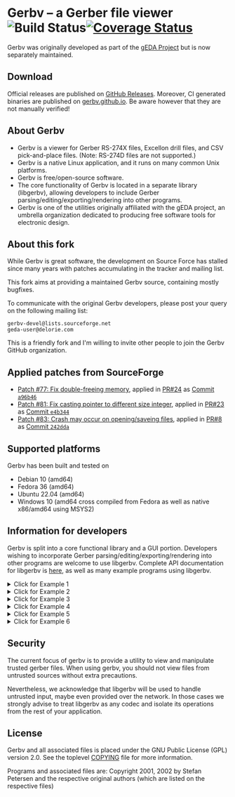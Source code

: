 # Gerbv – a Gerber file viewer ![Build Status](https://github.com/gerbv/gerbv/actions/workflows/ci.yaml/badge.svg)[![Coverage Status](https://coveralls.io/repos/github/gerbv/gerbv/badge.svg?branch=main)](https://coveralls.io/github/gerbv/gerbv?branch=main)

Gerbv was originally developed as part of the
[gEDA Project](https://www.geda-project.org/) but is now separately maintained.


## Download

Official releases are published on [GitHub Releases][download-official].
Moreover, CI generated binaries are published on [gerbv.github.io][download-ci].
Be aware however that they are not manually verified!

[download-official]: https://github.com/gerbv/gerbv/releases
[download-ci]: https://gerbv.github.io/#download


## About Gerbv

* Gerbv is a viewer for Gerber RS-274X files, Excellon drill files, and CSV
  pick-and-place files.  (Note:  RS-274D files are not supported.)
* Gerbv is a native Linux application, and it runs on many common Unix
  platforms.
* Gerbv is free/open-source software.
* The core functionality of Gerbv is located in a separate library (libgerbv),
  allowing developers to include Gerber parsing/editing/exporting/rendering into
  other programs.
* Gerbv is one of the utilities originally affiliated with the gEDA project, an
  umbrella organization dedicated to producing free software tools for
  electronic design.


## About this fork

While Gerbv is great software, the development on Source Force has stalled since
many years with patches accumulating in the tracker and mailing list.

This fork aims at providing a maintained Gerbv source, containing mostly
bugfixes.

To communicate with the original Gerbv developers, please post your query on the
following mailing list:

    gerbv-devel@lists.sourceforge.net
    geda-user@delorie.com

This is a friendly fork and I'm willing to invite other people to join the Gerbv
GitHub organization.


## Applied patches from SourceForge

* [Patch #77: Fix double-freeing memory](https://sourceforge.net/p/gerbv/patches/77/),
  applied in [PR#24](https://github.com/gerbv/gerbv/pull/24) as
  [Commit `a96b46`](https://github.com/gerbv/gerbv/commit/a96b46c7249e97e950d860790b84bcdba2368f57)
* [Patch #81: Fix casting pointer to different size integer](https://sourceforge.net/p/gerbv/patches/81/),
  applied in [PR#23](https://github.com/gerbv/gerbv/pull/23) as
  [Commit `e4b344`](https://github.com/gerbv/gerbv/commit/e4b344e182191296d48b392f56f3bdd48900e1fc)
* [Patch #83: Crash may occur on opening/saveing files](https://sourceforge.net/p/gerbv/patches/83/),
  applied in [PR#8](https://github.com/gerbv/gerbv/pull/8) as
  [Commit `242dda`](https://github.com/gerbv/gerbv/commit/242dda66b81e88f17f4ef99840cfeff727753b19)


##  Supported platforms

Gerbv has been built and tested on

* Debian 10 (amd64)
* Fedora 36 (amd64)
* Ubuntu 22.04 (amd64)
* Windows 10 (amd64 cross compiled from Fedora as well as native x86/amd64 using MSYS2)


## Information for developers

Gerbv is split into a core functional library and a GUI portion. Developers
wishing to incorporate Gerber parsing/editing/exporting/rendering into other
programs are welcome to use libgerbv. Complete API documentation for libgerbv
is [here](https://gerbv.github.io/doc/), as well as many example programs using libgerbv.


  <details>
   <summary>Click for Example 1</summary>
   <p>Description: Loads example1-input.gbx into a project, and then exports the layer back to another RS274X file 
   </p>
   <p><a href="https://gerbv.github.io/doc/example1_8c-example.html">code example</a></p>
  </details>
  

  
  <details>
   <summary>Click for Example 2</summary>
   <p>Description: Loads example2-input.gbx, duplicates it and offsets it to the right by the width of the layer, merges the two images, and exports the merged image
    back to another RS274X file. Note: this example code uses the gerbv_image 
   </p>
   <p><a href="https://gerbv.github.io/doc/example2_8c-example.html" >code example </a></p>
  </details>
  

   
  <details>
    <summary>Click for Example 3</summary>
    <p>Description: Loads example3-input.gbx, duplicates it and offsets it to the right by the width of the layer, changed the rendered color of the 
      second image, then exports a PNG rendering of the overlaid images. 
    </p>
    <p><a href="https://gerbv.github.io/doc/example3_8c-example.html" >code example </a></p>
  </details>
  
  <details>
    <summary>Click for Example 4</summary>
    <p>Description: Loads example4-input.gbx, searches through the file and removes any entities with a width less than 60mils, and re-exports 
      the modified image to a new RS274X file. 
    </p>
    <p><a href="https://gerbv.github.io/doc/example4_8c-example.html">code example</a></p>
  </details>
  
  
  <details>
    <summary>Click for Example 5</summary>
    <p>Description: Demonstrate the basic drawing functions available in libgerbv 
    by drawing a smiley face and exporting the layer to a new RS274X file. 
    </p>
    <p><a href="https://gerbv.github.io/doc/example5_8c-example.html" >code example</a></p>
  </details>
      
  <details>
     <summary>Click for Example 6</summary>
     <p>Description: Demonstrate how to embed a libgerbv render window into a new
       application to create a custom viewer 
     </p>
     <p><a href="https://gerbv.github.io/doc/example6_8c-example.html">code example</a></p>
  </details>

  


## Security

The current focus of gerbv is to provide a utility to view and manipulate
trusted gerber files. When using gerbv, you should not view files from untrusted
sources without extra precautions.

Nevertheless, we acknowledge that libgerbv will be used to handle untrusted
input, maybe even provided over the network. In those cases we strongly advise
to treat libgerbv as any codec and isolate its operations from the rest of your
application.


## License

Gerbv and all associated files is placed under the GNU Public License (GPL)
version 2.0.  See the toplevel [COPYING](COPYING) file for more information.

Programs and associated files are:
Copyright 2001, 2002 by Stefan Petersen and the respective original authors
(which are listed on the respective files)

